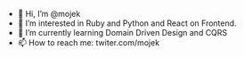 - 👋 Hi, I’m @mojek
- 👀 I’m interested in Ruby and Python and React on Frontend.
- 🌱 I’m currently learning Domain Driven Design and CQRS
- 📫 How to reach me: twiter.com/mojek

<!---
mojek/mojek is a ✨ special ✨ repository because its `README.md` (this file) appears on your GitHub profile.
You can click the Preview link to take a look at your changes.
--->
